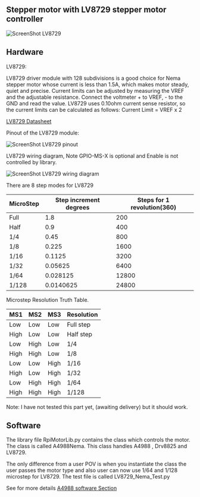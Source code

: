 Stepper motor with LV8729 stepper motor controller
--------------------------------------------  


![ScreenShot LV8729](https://github.com/gavinlyonsrepo/RpiMotorLib/blob/master/images/LV8729pic.jpg)

Hardware
------------------------------------

LV8729:


LV8729 driver module with 128 subdivisions is a good choice for Nema stepper motor whose current is less than 1.5A, 
which makes motor steady, quiet and precise.
Current limits can be adjusted by measuring the VREF and the adjustable resistance. Connect 
the voltmeter + to VREF, - to the GND and read the value. 
LV8729 uses 0.10ohm current sense resistor, so the current limits can be calculated as follows: Current Limit = VREF x 2

[LV8729 Datasheet](https://www.onsemi.com/pdf/datasheet/lv8729v-d.pdf)


Pinout of the LV8729 module:

![ScreenShot LV8729 pinout](https://github.com/gavinlyonsrepo/RpiMotorLib/blob/master/images/LV8729pinout.jpg)


LV8729 wiring diagram, Note GPIO-MS-X is optional and Enable is not controlled by library.

![ScreenShot LV8729 wiring diagram](https://github.com/gavinlyonsrepo/RpiMotorLib/blob/master/images/LV8729wiring.jpg)


There are 8 step modes for LV8729

| MicroStep| Step increment degrees | Steps for 1 revolution(360) |
| ------ | ------ |  ------ |
| Full | 1.8 | 200 |
| Half | 0.9 | 400 |
| 1/4 | 0.45 | 800 |
| 1/8 | 0.225 | 1600 |
| 1/16 | 0.1125 | 3200 |
| 1/32 | 0.05625 | 6400 |
| 1/64 | 0.028125 | 12800 |
| 1/128 | 0.0140625 | 24800 |

Microstep Resolution Truth Table.
 
| MS1 | MS2 | MS3 |  Resolution |
| --- | --- | --- | --- |
| Low | Low |Low | Full step | 
| High | Low | Low | Half step |
| Low | High | Low | 1/4 |
| High | High | Low | 1/8 |
| Low | Low | High | 1/16 |
| High | Low | High | 1/32 |
| Low | High | High | 1/64 |
| High | High | High | 1/128 |


Note: I have not tested this part yet, (awaiting delivery) but it should work.

Software
--------------------------------------------

The library file RpiMotorLib.py contains the class which controls 
the motor. The class is called A4988Nema. This class handles A4988 
, Drv8825 and LV8729. 

The only difference from a user POV is when you instantiate 
the class the user passes the motor type and also user can now use 
1/64 and 1/128 microstep for LV8729. The test file is called LV8729_Nema_Test.py

See for more details [A4988 software Section](Nema11A4988.md) 


